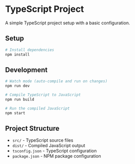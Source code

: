 # TypeScript Project

A simple TypeScript project setup with a basic configuration.

## Setup

```bash
# Install dependencies
npm install
```

## Development

```bash
# Watch mode (auto-compile and run on changes)
npm run dev

# Compile TypeScript to JavaScript
npm run build

# Run the compiled JavaScript
npm start
```

## Project Structure

- `src/` - TypeScript source files
- `dist/` - Compiled JavaScript output
- `tsconfig.json` - TypeScript configuration
- `package.json` - NPM package configuration 